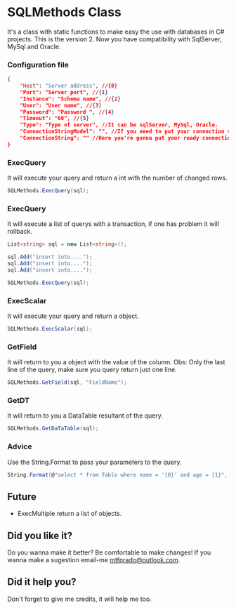 # SQLMethods Class

It's a class with static functions to make easy the use with databases in C# projects.
This is the version 2. Now you have compatibility with SqlServer, MySql and Oracle.

### Configuration file

```JSON
{
    "Host": "Server address", //{0}
    "Port": "Server port", //{1}
    "Instance": "Schema name", //{2}
    "User": "User name", //{3}
    "Password": "Password ", //{4}
    "Timeout": "60", //{5}
    "Type": "Type of server", //It can be sqlServer, MySql, Oracle.
    "ConnectionStringModel": "", //If you need to put your connection string model: Follow the in front of the fields. e.g. 
    "ConnectionString": "" //Here you're gonna put your ready connection string if you don't wanna to use the default in the class.
}
```

### ExecQuery

It will execute your query and return a int with the number of changed rows.

```C#
SQLMethods.ExecQuery(sql);
```

### ExecQuery

It will execute a list of querys with a transaction, if one has problem it will rollback.

```C#
List<string> sql = new List<string>();

sql.Add("insert into....");
sql.Add("insert into....");
sql.Add("insert into....");

SQLMethods.ExecQuery(sql);
```

### ExecScalar

It will execute your query and return a object.

```C#
SQLMethods.ExecScalar(sql);
```

### GetField

It will return to you a object with the value of the column. 
Obs: Only the last line of the query, make sure you query return just one line. 

```C#
SQLMethods.GetField(sql, "FieldName");
```

### GetDT

It will return to you a DataTable resultant of the query.

```C#
SQLMethods.GetDaTaTable(sql);
```

### Advice

Use the String.Format to pass your parameters to the query.

```C#
String.Format(@"select * from Table where name = '{0}' and age = {1}", Name, Age);
```


## Future

* ExecMultiple return a list of objects.


## Did you like it?

Do you wanna make it better? Be comfortable to make changes!
If you wanna make a sugestion email-me mtfprado@outlook.com.

## Did it help you?

Don't forget to give me credits, it will help me too.